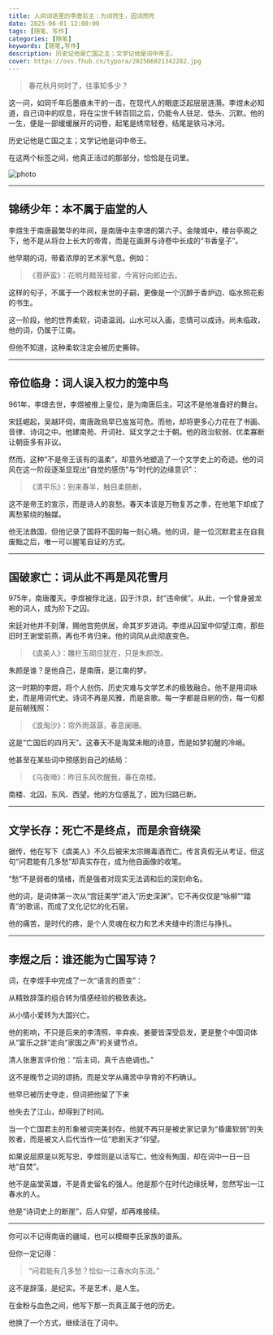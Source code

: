 ```yaml
---
title: 人间词话里的李唐后主：为词而生，因词而死
date: 2025-06-01 12:00:00
tags: [随笔、写作]
categories: [随笔]
keywords: [随笔,写作]
description: 历史记他是亡国之主；文学记他是词中帝王。
cover: https://oss.fhub.cn/typora/202506021342282.jpg
---
```


> 春花秋月何时了，往事知多少？

这一问，如同千年后墨痕未干的一击，在现代人的眼底泛起层层涟漪。李煜未必知道，自己词中的叹息，将在尘世千转百回之后，仍能令人驻足、低头、沉默。他的一生，便是一部缓缓展开的词卷，起笔是绣帘轻卷，结尾是铁马冰河。

历史记他是亡国之主；文学记他是词中帝王。

在这两个标签之间，他真正活过的那部分，恰恰是在词里。

![photo](https://oss.fhub.cn/typora/202506021342282.jpg)

---

## 锦绣少年：本不属于庙堂的人

李煜生于南唐最繁华的年间，是南唐中主李璟的第六子。金陵城中，楼台亭阁之下，他不是从将台上长大的帝胄，而是在画屏与诗卷中长成的“书香皇子”。

他早期的词，带着浓厚的艺术家气息。例如：

> 《菩萨蛮》：花明月黯笼轻雾，今宵好向郎边去。

这样的句子，不属于一个政权末世的子嗣，更像是一个沉醉于香炉边、临水照花影的书生。

这一阶段，他的世界柔软，词语温润。山水可以入画，恋情可以成诗。尚未临政，他的词，仍属于江南。

但他不知道，这种柔软注定会被历史撕碎。

---

## 帝位临身：词人误入权力的笼中鸟

961年，李璟去世，李煜被推上皇位，是为南唐后主。可这不是他准备好的舞台。

宋廷崛起，吴越环伺，南唐政局早已岌岌可危。而他，却将更多心力花在了书画、音律、诗词之中。他建南苑、开词社、延文学之士于朝。他的政治软弱、优柔寡断让朝臣多有非议。

然而，这种“不是帝王该有的温柔”，却意外地塑造了一个文学史上的奇迹。他的词风在这一阶段逐渐显现出“自觉的感伤”与“时代的边缘意识”：

> 《清平乐》：别来春半，触目柔肠断。

这不是帝王的宣示，而是诗人的哀愁。春天本该是万物复苏之季，在他笔下却成了离愁萦绕的触媒。

他无法救国，但他记录了国将不国的每一刻心境。他的词，是一位沉默君主在自我废黜之后，唯一可以握笔自证的方式。

---

## 国破家亡：词从此不再是风花雪月

975年，南唐覆灭。李煜被俘北送，囚于汴京，封“违命侯”。从此，一个曾身披龙袍的词人，成为阶下之囚。

宋廷对他并不刻薄，赐他宫苑供居，命其岁岁进词。李煜从囚室中仰望江南，那些旧时王谢堂前燕，再也不肯归来。他的词风从此彻底变色。

> 《虞美人》：雕栏玉砌应犹在，只是朱颜改。

朱颜是谁？是他自己，是南唐，是江南的梦。

这一时期的李煜，将个人创伤、历史灾难与文学艺术的极致融合。他不是用词咏史，而是用词代史。诗词不再是风雅，而是哀歌。每一字都是自剜的伤，每一句都是前朝残照：

> 《浪淘沙》：帘外雨潺潺，春意阑珊。

这是“亡国后的四月天”。这春天不是海棠未眠的诗意，而是如梦初醒的冷峭。

他甚至在某些词中预感到自己的结局：

> 《乌夜啼》：昨日东风吹醒我，春在南楼。

南楼、北囚，东风、西望。他的方位感乱了，因为归路已断。

---

## 文学长存：死亡不是终点，而是余音绕梁

据传，他在写下《虞美人》不久后被宋太宗赐毒酒而亡。传言真假无从考证，但这句“问君能有几多愁”却真实存在，成为他自画像的收笔。

“愁”不是弱者的情绪，而是强者对现实无法调和后的深刻命名。

他的词，是词体第一次从“宫廷美学”进入“历史深渊”。它不再仅仅是“咏柳”“踏青”的歌谣，而成了文化记忆的化石层。

他的痛苦，是时代的疼，是个人灵魂在权力和艺术夹缝中的溃烂与挣扎。

---

## 李煜之后：谁还能为亡国写诗？

词，在李煜手中完成了一次“语言的质变”：

从精致辞藻的组合转为情感经验的极致表达。

从小情小爱转为大国兴亡。

他的影响，不只是后来的李清照、辛弃疾、姜夔皆深受启发，更是整个中国词体从“宴乐之辞”走向“家国之声”的关键节点。

清人张惠言评价他：“后主词，真千古绝调也。”

这不是晚节之词的颂扬，而是文学从痛苦中孕育的不朽确认。

他早已被历史夺走，但词把他留了下来

他失去了江山，却得到了时间。

当一个亡国君主的形象被词完美封存，他就不再只是被史家记录为“昏庸软弱”的失败者，而是被文人后代当作一位“悲剧天才”仰望。

如果说屈原是以死写忠，李煜则是以活写亡。他没有殉国，却在词中一日一日地“自焚”。

他不是庙堂英雄，不是青史留名的强人。他是那个在时代边缘抚琴，忽然写出一江春水的人。

他是“诗词史上的断崖”，后人仰望，却再难接续。

---

你可以不记得南唐的疆域，也可以模糊李氏家族的谱系。

但你一定记得：

> “问君能有几多愁？恰似一江春水向东流。”

这不是辞藻，是纪实。不是艺术，是人生。

在金粉与血色之间，他写下那一页真正属于他的历史。

他换了一个方式，继续活在了词中。

